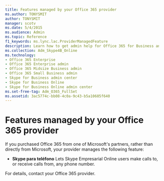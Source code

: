 ```yaml
---
title: Features managed by your Office 365 provider
ms.author: TONYSMIT
author: TONYSMIT
manager: scotv
ms.date: 5/4/2015
ms.audience: Admin
ms.topic: Reference
f1_keywords: ms.lync.lac.ProviderManagedFeature
description: Learn how to get admin help for Office 365 for Business and Skype to reset your password, improve call and video quality, install Skype for business and more. 
ms.collection: Adm_Skype4B_Online
ms.technology:
- Office 365 Enterprise
- Office 365 Enterprise admin
- Office 365 Midsize Business admin
- Office 365 Small Business admin
- Skype for Business admin center
- Skype for Business Online
- Skype for Business Online admin center
ms.set-free-tag: Adm_O365_FullSet
ms.assetid: 3ac5774c-bb08-4c0a-9c43-b5a10605f640
---
```



# Features managed by your Office 365 provider

If you purchased Office 365 from one of Microsoft's partners, rather than directly from Microsoft, your provider manages the following feature:
  
    
    


- **Skype para teléfono** Lets Skype Empresarial Online users make calls to, or receive calls from, any phone number.
    
  

For details, contact your Office 365 provider.
  
    
    


